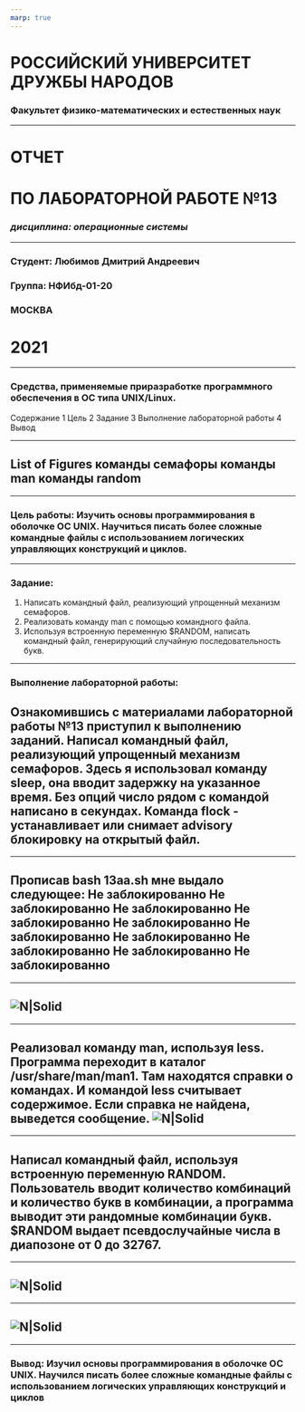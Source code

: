 ```yaml
---
marp: true
---
```



# **РОССИЙСКИЙ УНИВЕРСИТЕТ ДРУЖБЫ НАРОДОВ**
### **Факультет физико-математических и естественных наук**


---

# **ОТЧЕТ**
# **ПО ЛАБОРАТОРНОЙ РАБОТЕ №13**
### *дисциплина: операционные системы*

---
### Студент: Любимов Дмитрий Андреевич
### Группа: НФИбд-01-20

### **МОСКВА**
# 2021

---
### Средства, применяемые приразработке программного обеспечения в ОС типа UNIX/Linux.

Содержание
1 Цель
2 Задание
3 Выполнение лабораторной работы
4 Вывод

---
List of Figures
команды
семафоры
команды
man
команды
random
---
---
### **Цель работы:** Изучить основы программирования в оболочке ОС UNIX. Научиться писать более сложные командные файлы с использованием логических управляющих конструкций и циклов.
---

### Задание:
1. Написать командный файл, реализующий упрощенный механизм семафоров.
2. Реализовать команду man с помощью командного файла.
3. Используя встроенную переменную $RANDOM, написать командный файл,
генерирующий случайную последовательность букв.
---
### Выполнение лабораторной работы:
Ознакомившись с материалами лабораторной работы №13 приступил к выполнению заданий.
Написал командный файл, реализующий упрощенный механизм семафоров. Здесь я использовал команду sleep, она вводит задержку на указанное время. Без опций число рядом с командой написано в секундах. Команда flock - устанавливает или снимает advisory блокировку на открытый файл.
---
---
Прописав bash 13aa.sh мне выдало следующее:
Не заблокированно
Не заблокированно
Не заблокированно
Не заблокированно
Не заблокированно
Не заблокированно
Не заблокированно
Не заблокированно
Не заблокированно
Не заблокированно
---
---
![N|Solid](https://sun9-31.userapi.com/impg/8PzTAN-_CpAscrwNR-DnbXPLT6m5fj86tbYozA/O7Kn5zQk58c.jpg?size=240x254&quality=96&sign=ea8542c12f37e17db048f3481719b337&type=album)
---
---
Реализовал команду man, используя less. Программа переходит в каталог /usr/share/man/man1. Там находятся справки о командах. И командой less считывает содержимое. Если справка не найдена, выведется сообщение.
![N|Solid](https://sun9-29.userapi.com/impg/2xqFidJXuaBwkz850gJwfY4Z5ZdnvAxTCQZDnw/7HwcCoxV_6o.jpg?size=195x61&quality=96&sign=05a4b1a9a3682f2c8031d702445f75e5&type=album)
---
---
Написал командный файл, используя встроенную переменную RANDOM. Пользователь вводит количество комбинаций и количество букв в комбинации, а программа выводит эти рандомные комбинации букв. $RANDOM выдает псевдослучайные числа в диапозоне от 0 до 32767.
---
---
![N|Solid](https://sun9-13.userapi.com/impg/zRSVnMw3sLx6cNYpeiII5_PNn_By1zUgc1bvDw/2SJE7RkEp5o.jpg?size=547x411&quality=96&sign=702bcc46917740b775e10a50dec8143b&type=album)
---
---
![N|Solid](https://sun9-41.userapi.com/impg/x4new6I6gYuLygPxoSl6s83l_71yLqA-CoaQug/DDSRViY_PIA.jpg?size=1026x413&quality=96&sign=c85f7fe7e1623ca5acf22d3a25aef73a&type=album)
---
---
### Вывод: Изучил основы программирования в оболочке ОС UNIX. Научился писать более сложные командные файлы с использованием логических управляющих конструкций и циклов



